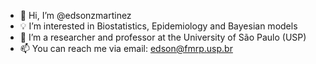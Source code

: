 - 👋 Hi, I’m @edsonzmartinez
- 💡 I’m interested in Biostatistics, Epidemiology and Bayesian models
- 🏢 I’m a researcher and professor at the University of São Paulo (USP)
- 📫 You can reach me via email: edson@fmrp.usp.br

<!---
edsonzmartinez/edsonzmartinez is a ✨ special ✨ repository because its `README.md` (this file) appears on your GitHub profile.
You can click the Preview link to take a look at your changes.
--->
